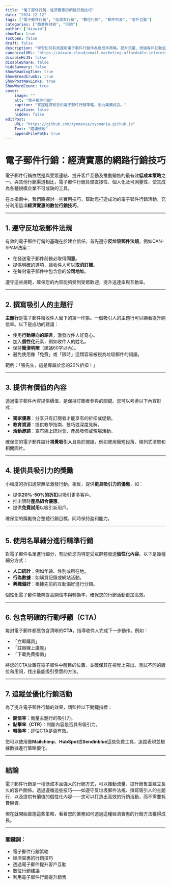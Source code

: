 ```yaml
---
title: "電子郵件行銷：經濟實惠的網路行銷技巧"
date: "2024-12-12"
tags: ["電子郵件行銷", "低成本行銷", "數位行銷", "郵件列表", "客戶互動"]
categories: ["商業與財經", "行銷"]
author: ["Aixwim"]
showToc: true
TocOpen: false
draft: false
description: "學習如何有效運用電子郵件行銷作為低成本策略，提升流量、增強客戶互動並促進銷售。"
canonicalURL: "https://aixwim.cloud/email-marketing-affordable-internet-marketing"
disableHLJS: false
disableShare: false
hideSummary: false
ShowReadingTime: true
ShowBreadCrumbs: true
ShowPostNavLinks: true
ShowWordCount: true
cover:
    image: ""
    alt: "電子郵件行銷"
    caption: "掌握經濟實惠的電子郵件行銷策略，助力業務成長。"
    relative: false
    hidden: false
editPost:
    URL: "https://github.com/Xyomania/xyomania.github.io"
    Text: "建議修改"
    appendFilePath: true
---
```


# 電子郵件行銷：經濟實惠的網路行銷技巧

電子郵件行銷依然是與受眾連結、提升客戶互動及推動銷售的最有效**低成本策略**之一。與其他行銷渠道相比，電子郵件行銷具備直接性、個人化及可測量性，使其成為各種規模企業不可或缺的工具。

在本指南中，我們將探討一些實用技巧，幫助您打造成功的電子郵件行銷活動，充分利用這項**經濟實惠的數位行銷技巧**。

---

## 1. 遵守反垃圾郵件法規

有效的電子郵件行銷的基礎在於建立信任。首先遵守**反垃圾郵件法規**，例如CAN-SPAM法案：
- 在發送電子郵件前務必取得**同意**。
- 提供明確的選項，讓收件人可以**取消訂閱**。
- 在每封電子郵件中包含您的**公司地址**。

遵守這些規範，確保您的內容能夠受到受眾歡迎，提升送達率與互動率。

---

## 2. 撰寫吸引人的主題行

**主題行**是電子郵件給收件人留下的第一印象。一個吸引人的主題行可以顯著提升開信率。以下是成功的建議：
- 使用**行動導向的語言**，激發收件人好奇心。
- 加入**個性化**元素，例如收件人的姓名。
- 保持**簡潔明瞭**（建議60字以內）。
- 避免使用像「免費」或「限時」這類容易被視為垃圾郵件的詞語。

範例：「張先生，這是專屬於您的20%折扣！」

---

## 3. 提供有價值的內容

透過電子郵件內容提供價值，是保持訂閱者參與的關鍵。您可以考慮以下內容形式：
- **獨家優惠**：分享只有訂閱者才能享有的折扣或促銷。
- **教育資源**：提供教學指南、技巧或深度見解。
- **活動邀請**：宣布線上研討會、產品發佈或現場活動。

確保您的電子郵件設計**視覺吸引人**且易於閱讀，例如使用簡短段落、條列式清單和相關圖片。

---

## 4. 提供具吸引力的獎勵

小幅度的折扣通常無法激發行動。相反，提供**更具吸引力的優惠**，如：
- 提供**20%-50%的折扣**以吸引更多客戶。
- 推出限時**產品組合優惠**。
- 提供**免費試用**以吸引新用戶。

確保您的獎勵符合整體行銷目標，同時保持盈利能力。

---

## 5. 使用名單細分進行精準行銷

對電子郵件名單進行細分，有助於您向特定受眾群體發送**個性化內容**。以下是幾種細分方式：
- **人口統計**：例如年齡、性別或所在地。
- **行為數據**：如購買記錄或網站活動。
- **興趣偏好**：根據先前的互動偏好進行分類。

個性化電子郵件能夠提高開信率與轉換率，確保您的行銷活動更加高效。

---

## 6. 包含明確的行動呼籲（CTA）

每封電子郵件都應包含清晰的**CTA**，指導收件人完成下一步動作。例如：
- 「立即購買」
- 「註冊線上講座」
- 「下載免費指南」

將您的CTA放置在電子郵件中醒目的位置，並確保其在視覺上突出。測試不同的版位和用詞，找出最能吸引受眾的方法。

---

## 7. 追蹤並優化行銷活動

為了提升電子郵件行銷的效果，請監控以下關鍵指標：
- **開信率**：衡量主題行的吸引力。
- **點擊率（CTR）**：判斷內容是否具有吸引力。
- **轉換率**：評估CTA是否有效。

您可以使用像**Mailchimp**、**HubSpot**或**Sendinblue**這些免費工具，追蹤表現並根據數據進行策略優化。

---

## 結論

電子郵件行銷是一種低成本且強大的行銷方式，可以推動流量、提升銷售並建立長久的客戶關係。透過遵循這些技巧——如遵守反垃圾郵件法規、撰寫吸引人的主題行，以及提供有價值的個性化內容——您可以打造出高效的行銷活動，而不需要耗費巨資。

現在就開始實施這些策略，看看您的業務如何透過這種經濟實惠的行銷方法獲得成長。

---

### 關鍵詞：
- 電子郵件行銷策略
- 經濟實惠的行銷技巧
- 透過電子郵件提升客戶互動
- 數位行銷建議
- 利用電子郵件行銷提升銷售
